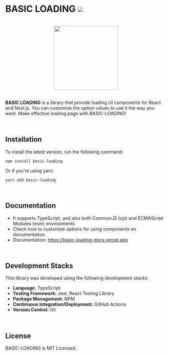 # BASIC LOADING <img src="https://img.shields.io/badge/version-2.1.-blue" />

<br />

<div align="center">
<img src="https://img1.daumcdn.net/thumb/R1280x0/?scode=mtistory2&fname=https%3A%2F%2Fblog.kakaocdn.net%2Fdn%2FRr526%2FbtsCTuvkiDd%2F1ZBz5d07tub0bKKnAOSlw0%2Fimg.png" width="200" />
</div>

<br />

**BASIC LOADING** is a library that provide loading UI components for React and Next.js. You can customize the option values to use it the way you want. Make effective loading page with BASIC-LOADING!

<br />

## Installation

To install the latest version, run the following command:

```
npm install basic-loading
```

Or if you're using yarn:

```
yarn add basic-loading
```

<br />

## Documentation

- It supports TypeScript, and also both CommonJS (cjs) and ECMAScript Modules (esm) environments.
- Check how to customize options for using components on documentation.
- Documentation: https://basic-loading-docs.vercel.app

<br />

## Development Stacks

This library was developed using the following development stacks:

- **Language:** TypeScript
- **Testing Framework:** Jest, React Testing Library
- **Package Management:** NPM
- **Continuous Integration/Deployment:** GitHub Actions
- **Version Control:** Git

<br />

## License

BASIC-LOADING is MIT Licensed.
